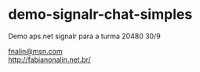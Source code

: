 demo-signalr-chat-simples
=========================

Demo aps.net signalr para a turma 20480 30/9


fnalin@msn.com
<br>
http://fabianonalin.net.br/
